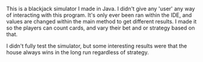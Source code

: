 This is a blackjack simulator I made in Java. I didn't give any 'user' any way of interacting with this program. It's only ever been ran within the IDE, and values are changed within the main method to get different results. I made it so the players can count cards, and vary their bet and or strategy based on that.

I didn't fully test the simulator, but some interesting results were that the house always wins in the long run regardless of strategy.
